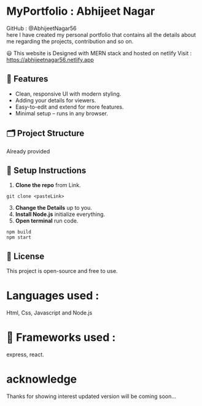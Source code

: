 # MyPortfolio : Abhijeet Nagar 
GitHub : @AbhijeetNagar56 <br>
here I have created my personal portfolio that contains all the details about me regarding the projects, contribution and so on.

😃 This website is Designed with MERN stack and hosted on netlify 
Visit : https://abhijeetnagar56.netlify.app


## 🚀 Features

- Clean, responsive UI with modern styling.
- Adding your details for viewers.
- Easy-to-edit and extend for more features.
- Minimal setup – runs in any browser.

## 🗂️ Project Structure
Already provided

## 🔧 Setup Instructions

1. **Clone the repo** from Link.
```
git clone <pasteLink>
```
3. **Change the Details** up to you.
4. **Install Node.js** initialize everything.
5. **Open terminal** run code.
```
npm build
npm start
```


## 📄 License
This project is open-source and free to use.



# Languages used :
Html, Css, Javascript and Node.js

# 🔋 Frameworks used :
express, react.



# acknowledge
Thanks for showing interest updated version will be coming soon...

